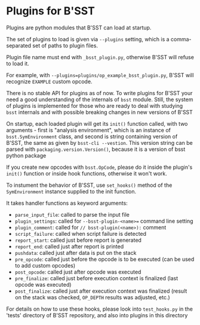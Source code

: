 # Plugins for B'SST

Plugins are python modules that B'SST can load at startup.

The set of plugins to load is given via `--plugins` setting, which is a comma-separated set of paths to plugin files.

Plugin file name must end with `_bsst_plugin.py`, otherwise B'SST will refuse to load it.

For example, with `--plugins=plugins/op_example_bsst_plugin.py`, B'SST will recognize `EXAMPLE` custom opcode.

There is no stable API for plugins as of now. To write plugins for B'SST your need a good understanding of the internals of `bsst` module. Still, the system of plugins is implemented for those who are ready to deal with studying `bsst` internals and with possible breaking changes in new versions of B'SST

On startup, each loaded plugin will get its `init()` function called, with two
arguments - first is "analysis environment", which is an instance of
`bsst.SymEnvironment` class, and second is string containing version of B'SST,
the same as given by `bsst-cli --vestion`. This version string can be parsed
with `packaging.version.Version()`, because it is a version of bsst python package

If you create new opcodes with `bsst.OpCode`, please do it inside the plugin's
`init()` function or inside hook functions, otherwise it won't work.

To instument the behavior of B'SST, use `set_hooks()` method of the
`SymEnvironment` instance supplied to the init function.

It takes handler functions as keyword arguments:

* `parse_input_file`: called to parse the input file
* `plugin_settings`: called for `--bsst-plugin-<name>=` command line setting
* `plugin_comment`: called for `// bsst-plugin(<name>):` comment
* `script_failure`: called when script failure is detected
* `report_start`: called just before report is generated
* `report_end`: called just after report is printed
* `pushdata`: called just after data is put on the stack
* `pre_opcode`: called just before the opcode is to be executed (can be used to add custom opcodes)
* `post_opcode`: called just after opcode was executed
* `pre_finalize`: called just before execution context is finalized (last opcode was executed)
* `post_finalize`: called just after execution context was finalized (result on the stack was checked, `OP_DEPTH` results was adjusted, etc.)

For details on how to use these hooks, please look into `test_hooks.py` in the 'tests' directory of B'SST repository, and also into plugins in this directory

